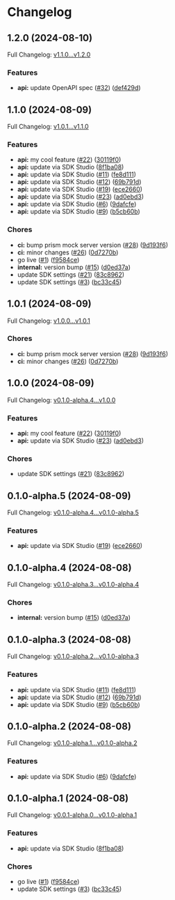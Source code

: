 # Changelog

## 1.2.0 (2024-08-10)

Full Changelog: [v1.1.0...v1.2.0](https://github.com/squack-io/flux-node/compare/v1.1.0...v1.2.0)

### Features

* **api:** update OpenAPI spec ([#32](https://github.com/squack-io/flux-node/issues/32)) ([def429d](https://github.com/squack-io/flux-node/commit/def429d97c660f651b86fa73925e4b014ebb17a1))

## 1.1.0 (2024-08-09)

Full Changelog: [v1.0.1...v1.1.0](https://github.com/squack-io/flux-node/compare/v1.0.1...v1.1.0)

### Features

* **api:** my cool feature ([#22](https://github.com/squack-io/flux-node/issues/22)) ([30119f0](https://github.com/squack-io/flux-node/commit/30119f06b3b3681823cc0b80f2d9c3439b0dbcaf))
* **api:** update via SDK Studio ([8f1ba08](https://github.com/squack-io/flux-node/commit/8f1ba08db29a70bff148967e03cf4ef089ee8fb2))
* **api:** update via SDK Studio ([#11](https://github.com/squack-io/flux-node/issues/11)) ([fe8d111](https://github.com/squack-io/flux-node/commit/fe8d111e541a89c74739d140c31b2ee89d245563))
* **api:** update via SDK Studio ([#12](https://github.com/squack-io/flux-node/issues/12)) ([69b791d](https://github.com/squack-io/flux-node/commit/69b791d6cf202aa9f664aee4a699a315c25ceb41))
* **api:** update via SDK Studio ([#19](https://github.com/squack-io/flux-node/issues/19)) ([ece2660](https://github.com/squack-io/flux-node/commit/ece26609574ecf545ff0561571b5dc777e3160c1))
* **api:** update via SDK Studio ([#23](https://github.com/squack-io/flux-node/issues/23)) ([ad0ebd3](https://github.com/squack-io/flux-node/commit/ad0ebd3d2d288e6be7a30ce5432afe1bb8a9b272))
* **api:** update via SDK Studio ([#6](https://github.com/squack-io/flux-node/issues/6)) ([9dafcfe](https://github.com/squack-io/flux-node/commit/9dafcfea911d7ff45c016b14a69bc882960f371d))
* **api:** update via SDK Studio ([#9](https://github.com/squack-io/flux-node/issues/9)) ([b5cb60b](https://github.com/squack-io/flux-node/commit/b5cb60b35332ec145a7aff30130fccace982f93f))


### Chores

* **ci:** bump prism mock server version ([#28](https://github.com/squack-io/flux-node/issues/28)) ([9d193f6](https://github.com/squack-io/flux-node/commit/9d193f673dd7fdad66aed700dd452be9d096c43e))
* **ci:** minor changes ([#26](https://github.com/squack-io/flux-node/issues/26)) ([0d7270b](https://github.com/squack-io/flux-node/commit/0d7270b810c6cc460aba8f5249efa8d7e9c9ffd6))
* go live ([#1](https://github.com/squack-io/flux-node/issues/1)) ([f9584ce](https://github.com/squack-io/flux-node/commit/f9584ce08847650cc62d7a5ee720028bffaa9fdd))
* **internal:** version bump ([#15](https://github.com/squack-io/flux-node/issues/15)) ([d0ed37a](https://github.com/squack-io/flux-node/commit/d0ed37ab95fa80af6316b33b04d72e827977f719))
* update SDK settings ([#21](https://github.com/squack-io/flux-node/issues/21)) ([83c8962](https://github.com/squack-io/flux-node/commit/83c896204cb051a40a8e1cba4f9b918793141b09))
* update SDK settings ([#3](https://github.com/squack-io/flux-node/issues/3)) ([bc33c45](https://github.com/squack-io/flux-node/commit/bc33c454345e832846c0e8b73f4725fa50b16da0))

## 1.0.1 (2024-08-09)

Full Changelog: [v1.0.0...v1.0.1](https://github.com/squack-io/flux-node/compare/v1.0.0...v1.0.1)

### Chores

* **ci:** bump prism mock server version ([#28](https://github.com/squack-io/flux-node/issues/28)) ([9d193f6](https://github.com/squack-io/flux-node/commit/9d193f673dd7fdad66aed700dd452be9d096c43e))
* **ci:** minor changes ([#26](https://github.com/squack-io/flux-node/issues/26)) ([0d7270b](https://github.com/squack-io/flux-node/commit/0d7270b810c6cc460aba8f5249efa8d7e9c9ffd6))

## 1.0.0 (2024-08-09)

Full Changelog: [v0.1.0-alpha.4...v1.0.0](https://github.com/squack-io/flux-node/compare/v0.1.0-alpha.4...v1.0.0)

### Features

* **api:** my cool feature ([#22](https://github.com/squack-io/flux-node/issues/22)) ([30119f0](https://github.com/squack-io/flux-node/commit/30119f06b3b3681823cc0b80f2d9c3439b0dbcaf))
* **api:** update via SDK Studio ([#23](https://github.com/squack-io/flux-node/issues/23)) ([ad0ebd3](https://github.com/squack-io/flux-node/commit/ad0ebd3d2d288e6be7a30ce5432afe1bb8a9b272))


### Chores

* update SDK settings ([#21](https://github.com/squack-io/flux-node/issues/21)) ([83c8962](https://github.com/squack-io/flux-node/commit/83c896204cb051a40a8e1cba4f9b918793141b09))

## 0.1.0-alpha.5 (2024-08-09)

Full Changelog: [v0.1.0-alpha.4...v0.1.0-alpha.5](https://github.com/squack-io/flux-node/compare/v0.1.0-alpha.4...v0.1.0-alpha.5)

### Features

* **api:** update via SDK Studio ([#19](https://github.com/squack-io/flux-node/issues/19)) ([ece2660](https://github.com/squack-io/flux-node/commit/ece26609574ecf545ff0561571b5dc777e3160c1))

## 0.1.0-alpha.4 (2024-08-08)

Full Changelog: [v0.1.0-alpha.3...v0.1.0-alpha.4](https://github.com/squack-io/flux-node/compare/v0.1.0-alpha.3...v0.1.0-alpha.4)

### Chores

* **internal:** version bump ([#15](https://github.com/squack-io/flux-node/issues/15)) ([d0ed37a](https://github.com/squack-io/flux-node/commit/d0ed37ab95fa80af6316b33b04d72e827977f719))

## 0.1.0-alpha.3 (2024-08-08)

Full Changelog: [v0.1.0-alpha.2...v0.1.0-alpha.3](https://github.com/squack-io/flux-node/compare/v0.1.0-alpha.2...v0.1.0-alpha.3)

### Features

* **api:** update via SDK Studio ([#11](https://github.com/squack-io/flux-node/issues/11)) ([fe8d111](https://github.com/squack-io/flux-node/commit/fe8d111e541a89c74739d140c31b2ee89d245563))
* **api:** update via SDK Studio ([#12](https://github.com/squack-io/flux-node/issues/12)) ([69b791d](https://github.com/squack-io/flux-node/commit/69b791d6cf202aa9f664aee4a699a315c25ceb41))
* **api:** update via SDK Studio ([#9](https://github.com/squack-io/flux-node/issues/9)) ([b5cb60b](https://github.com/squack-io/flux-node/commit/b5cb60b35332ec145a7aff30130fccace982f93f))

## 0.1.0-alpha.2 (2024-08-08)

Full Changelog: [v0.1.0-alpha.1...v0.1.0-alpha.2](https://github.com/squack-io/flux-node/compare/v0.1.0-alpha.1...v0.1.0-alpha.2)

### Features

* **api:** update via SDK Studio ([#6](https://github.com/squack-io/flux-node/issues/6)) ([9dafcfe](https://github.com/squack-io/flux-node/commit/9dafcfea911d7ff45c016b14a69bc882960f371d))

## 0.1.0-alpha.1 (2024-08-08)

Full Changelog: [v0.0.1-alpha.0...v0.1.0-alpha.1](https://github.com/squack-io/flux-node/compare/v0.0.1-alpha.0...v0.1.0-alpha.1)

### Features

* **api:** update via SDK Studio ([8f1ba08](https://github.com/squack-io/flux-node/commit/8f1ba08db29a70bff148967e03cf4ef089ee8fb2))


### Chores

* go live ([#1](https://github.com/squack-io/flux-node/issues/1)) ([f9584ce](https://github.com/squack-io/flux-node/commit/f9584ce08847650cc62d7a5ee720028bffaa9fdd))
* update SDK settings ([#3](https://github.com/squack-io/flux-node/issues/3)) ([bc33c45](https://github.com/squack-io/flux-node/commit/bc33c454345e832846c0e8b73f4725fa50b16da0))
